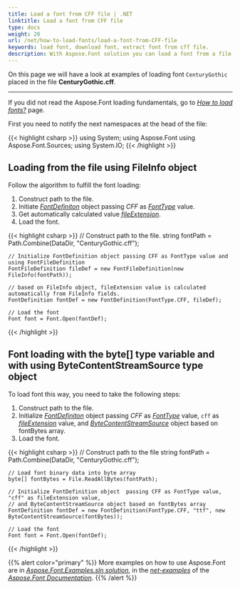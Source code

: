 ```yaml
---
title: Load a font from CFF file | .NET
linktitle: Load a font from CFF file
type: docs
weight: 20
url: /net/how-to-load-fonts/load-a-font-from-CFF-file
keywords: load font, download font, extract font from cff file.
description: With Aspose.Font solution you can load a font from a file on your hard drive disk even if this file is not a font inself. Let’s look at how to make it from a CFF file.
---
```


On this page we will have a look at examples of loading font `CenturyGothic` placed in the file **CenturyGothic.cff**.
____
If you did not read the Aspose.Font loading fundamentals, go to 
 [*How to load fonts?*](https://docs.aspose.com//font/net/how-to-load-fonts) page.

First you need to notify the next namespaces at the head of the file:

{{< highlight csharp >}}
using System;
using Aspose.Font
using Aspose.Font.Sources;
using System.IO;
{{< /highlight >}}

## Loading from the file using FileInfo object ##

Follow the algorithm to fulfill the font loading:
1. Construct path to the file.
2. Initiate [*FontDefiniton*](https://apireference.aspose.com/font/net/aspose.font.font/open/methods/3) object passing *CFF* as [*FontType*](https://apireference.aspose.com/font/net/aspose.font/fonttype) value.
3. Get automatically calculated value [*fileExtension*](https://apireference.aspose.com/font/net/aspose.font.sources/fontfiledefinition/properties/fileextension).
4. Load the font.

{{< highlight csharp >}}
    // Construct path to the file.
    string fontPath = Path.Combine(DataDir, "CenturyGothic.cff");

    // Initialize FontDefinition object passing CFF as FontType value and using FontFileDefinition
    FontFileDefinition fileDef = new FontFileDefinition(new FileInfo(fontPath));     

    // based on FileInfo object, fileExtension value is calculated automatically from FileInfo fields.
    FontDefinition fontDef = new FontDefinition(FontType.CFF, fileDef);

    // Load the font 
    Font font = Font.Open(fontDef);
{{< /highlight >}}

## Font loading with the byte[] type variable and with using ByteContentStreamSource type object ##

To load font this way, you need to take the following steps:
1. Construct path to the file.
2. Initialize [*FontDefiniton*](https://apireference.aspose.com/font/net/aspose.font.font/open/methods/3) object  passing *CFF* as [*FontType*](https://apireference.aspose.com/font/net/aspose.font/fonttype) value, `cff` as [*fileExtension*](https://apireference.aspose.com/font/net/aspose.font.sources/fontfiledefinition/properties/fileextension) value, and  [*ByteContentStreamSource*](https://apireference.aspose.com/font/net/aspose.font.sources/bytecontentstreamsource) object based on fontBytes array.
3. Load the font.

{{< highlight csharp >}}
    // Construct path to the file
    string fontPath = Path.Combine(DataDir, "CenturyGothic.cff");

    // Load font binary data into byte array
    byte[] fontBytes = File.ReadAllBytes(fontPath);

    // Initialize FontDefinition object  passing CFF as FontType value, "cff" as fileExtension value, 
    // and ByteContentStreamSource object based on fontBytes array
    FontDefinition fontDef = new FontDefinition(FontType.CFF, "ttf", new ByteContentStreamSource(fontBytes));

    // Load the font
    Font font = Font.Open(fontDef);
{{< /highlight >}}

{{% alert color="primary" %}}
More examples on how to use Aspose.Font are in [*Aspose.Font.Examples.sln solution*](https://github.com/aspose-font/Aspose.Font-Documentation/tree/master/net-examples), in the [*net-examples*](https://github.com/aspose-font/Aspose.Font-Documentation/tree/master/net-examples) of the [*Aspose.Font Documentation*](https://github.com/aspose-font/Aspose.Font-Documentation).
{{% /alert %}}





